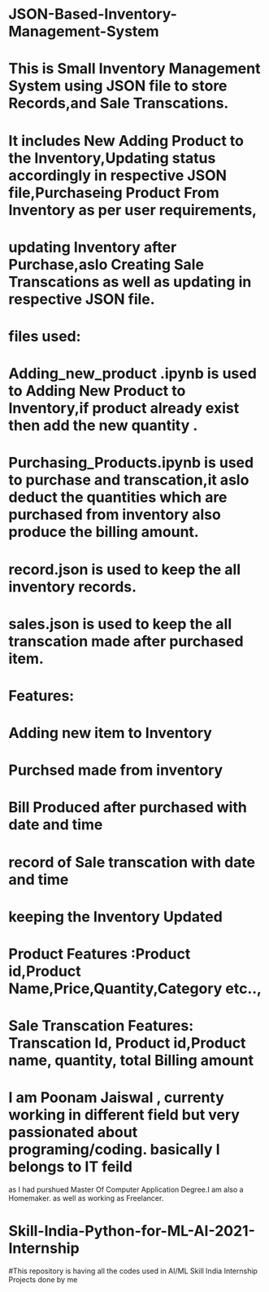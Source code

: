 # JSON-Based-Inventory-Management-System

# This is Small Inventory Management System using JSON file to store Records,and Sale Transcations.

# It includes New Adding Product to the Inventory,Updating status accordingly in respective JSON file,Purchaseing Product From Inventory as per user requirements,
# updating Inventory after Purchase,aslo Creating Sale Transcations as well as updating in respective JSON file.

# files used:
 # Adding_new_product .ipynb is used to Adding New Product to Inventory,if product already exist then add the new quantity .
 # Purchasing_Products.ipynb is used to purchase and transcation,it aslo deduct the quantities which are purchased from inventory also produce the billing amount.
 # record.json is used to keep the all inventory records.
 # sales.json is used to keep the all transcation made after purchased item.
 
 # Features:
   # Adding new item to Inventory
   # Purchsed made from inventory
   # Bill Produced after purchased with date and time
   # record of Sale transcation with date and time
   # keeping the Inventory Updated

# Product Features :Product id,Product Name,Price,Quantity,Category etc..,

# Sale Transcation Features: Transcation Id, Product id,Product name, quantity, total Billing amount 

# I am Poonam Jaiswal , currenty working in different field but very passionated about programing/coding. basically I belongs to IT feild
 as I had purshued Master Of Computer Application Degree.I am also a Homemaker. as well as working as Freelancer.
 

# Skill-India-Python-for-ML-AI-2021-Internship
#This repository is having all the codes used in AI/ML Skill India Internship Projects done by me
